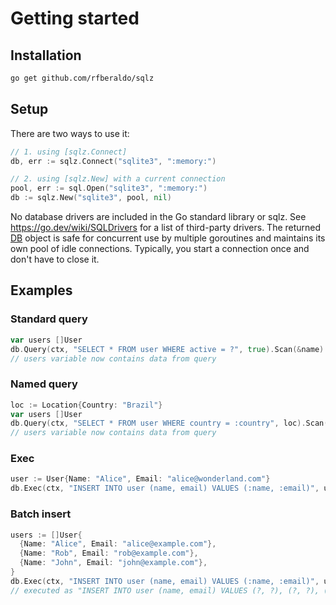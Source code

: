 # Getting started

## Installation

```bash
go get github.com/rfberaldo/sqlz
```

## Setup

There are two ways to use it:

```go
// 1. using [sqlz.Connect]
db, err := sqlz.Connect("sqlite3", ":memory:")

// 2. using [sqlz.New] with a current connection
pool, err := sql.Open("sqlite3", ":memory:")
db := sqlz.New("sqlite3", pool, nil)
```

No database drivers are included in the Go standard library or sqlz.
See https://go.dev/wiki/SQLDrivers for a list of third-party drivers.
The returned [DB](https://pkg.go.dev/github.com/rfberaldo/sqlz#DB) object is safe for concurrent use by multiple goroutines and maintains its own pool of idle connections.
Typically, you start a connection once and don't have to close it.

## Examples

### Standard query

```go
var users []User
db.Query(ctx, "SELECT * FROM user WHERE active = ?", true).Scan(&name)
// users variable now contains data from query
```

### Named query

```go
loc := Location{Country: "Brazil"}
var users []User
db.Query(ctx, "SELECT * FROM user WHERE country = :country", loc).Scan(&users)
// users variable now contains data from query
```

### Exec

```go
user := User{Name: "Alice", Email: "alice@wonderland.com"}
db.Exec(ctx, "INSERT INTO user (name, email) VALUES (:name, :email)", user)
```

### Batch insert

```go
users := []User{
  {Name: "Alice", Email: "alice@example.com"},
  {Name: "Rob", Email: "rob@example.com"},
  {Name: "John", Email: "john@example.com"},
}
db.Exec(ctx, "INSERT INTO user (name, email) VALUES (:name, :email)", users)
// executed as "INSERT INTO user (name, email) VALUES (?, ?), (?, ?), (?, ?)"
```
